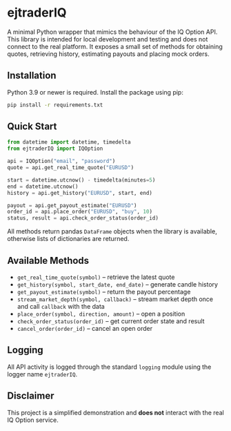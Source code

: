 # ejtraderIQ

A minimal Python wrapper that mimics the behaviour of the IQ Option API.  This
library is intended for local development and testing and does not connect to
the real platform.  It exposes a small set of methods for obtaining quotes,
retrieving history, estimating payouts and placing mock orders.

## Installation

Python 3.9 or newer is required.  Install the package using pip:

```bash
pip install -r requirements.txt
```

## Quick Start

```python
from datetime import datetime, timedelta
from ejtraderIQ import IQOption

api = IQOption("email", "password")
quote = api.get_real_time_quote("EURUSD")

start = datetime.utcnow() - timedelta(minutes=5)
end = datetime.utcnow()
history = api.get_history("EURUSD", start, end)

payout = api.get_payout_estimate("EURUSD")
order_id = api.place_order("EURUSD", "buy", 10)
status, result = api.check_order_status(order_id)
```

All methods return pandas `DataFrame` objects when the library is available,
otherwise lists of dictionaries are returned.

## Available Methods

- `get_real_time_quote(symbol)` – retrieve the latest quote
- `get_history(symbol, start_date, end_date)` – generate candle history
- `get_payout_estimate(symbol)` – return the payout percentage
- `stream_market_depth(symbol, callback)` – stream market depth once and
  call `callback` with the data
- `place_order(symbol, direction, amount)` – open a position
- `check_order_status(order_id)` – get current order state and result
- `cancel_order(order_id)` – cancel an open order

## Logging

All API activity is logged through the standard `logging` module using the
logger name `ejtraderIQ`.

## Disclaimer

This project is a simplified demonstration and **does not** interact with the
real IQ Option service.
